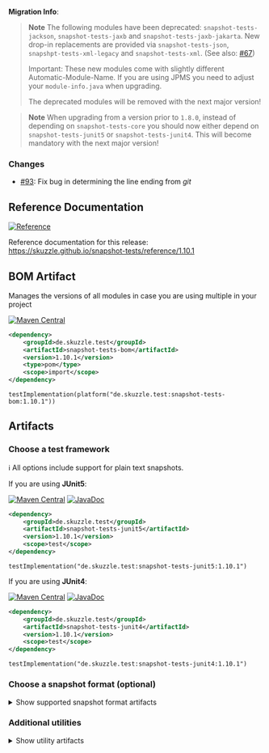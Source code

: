 **Migration Info**:

> **Note**
> The following modules have been deprecated: `snapshot-tests-jackson`, `snapshot-tests-jaxb` and
> `snapshot-tests-jaxb-jakarta`. New drop-in replacements are provided via `snapshot-tests-json`,
> `snapshpt-tests-xml-legacy` and `snapshot-tests-xml`. (See also:
> [#67](https://github.com/skuzzle/snapshot-tests/issues/67))
>
> Important: These new modules come with slightly different Automatic-Module-Name. If you are using JPMS you need to
> adjust your `module-info.java` when upgrading.
>
> The deprecated modules will be removed with the next major version!

> **Note**
> When upgrading from a version prior to `1.8.0`, instead of depending on `snapshot-tests-core` you should now
> either depend on `snapshot-tests-junit5` or `snapshot-tests-junit4`.
> This will become mandatory with the next major version!


### Changes

* [#93](https://github.com/skuzzle/snapshot-tests/issues/93): Fix bug in determining the line ending from _git_


## Reference Documentation

[![Reference](https://img.shields.io/static/v1?label=Reference&message=1.10.1&color=orange)](https://skuzzle.github.io/snapshot-tests/reference/1.10.1)

Reference documentation for this release: https://skuzzle.github.io/snapshot-tests/reference/1.10.1


## BOM Artifact
Manages the versions of all modules in case you are using multiple in your project

[![Maven Central](https://img.shields.io/static/v1?label=MavenCentral&message=1.10.1&color=blue)](https://search.maven.org/artifact/de.skuzzle.test/snapshot-tests-bom/1.10.1/jar)

```xml
<dependency>
    <groupId>de.skuzzle.test</groupId>
    <artifactId>snapshot-tests-bom</artifactId>
    <version>1.10.1</version>
    <type>pom</type>
    <scope>import</scope>
</dependency>
```

```
testImplementation(platform("de.skuzzle.test:snapshot-tests-bom:1.10.1"))
```

## Artifacts

### Choose a test framework

ℹ️ All options include support for plain text snapshots.

If you are using **JUnit5**:

[![Maven Central](https://img.shields.io/static/v1?label=MavenCentral&message=1.10.1&color=blue)](https://search.maven.org/artifact/de.skuzzle.test/snapshot-tests-junit5/1.10.1/jar) [![JavaDoc](https://img.shields.io/static/v1?label=JavaDoc&message=1.10.1&color=orange)](http://www.javadoc.io/doc/de.skuzzle.test/snapshot-tests-junit5/1.10.1)

```xml
<dependency>
    <groupId>de.skuzzle.test</groupId>
    <artifactId>snapshot-tests-junit5</artifactId>
    <version>1.10.1</version>
    <scope>test</scope>
</dependency>
```

```
testImplementation("de.skuzzle.test:snapshot-tests-junit5:1.10.1")
```

If you are using **JUnit4**:

[![Maven Central](https://img.shields.io/static/v1?label=MavenCentral&message=1.10.1&color=blue)](https://search.maven.org/artifact/de.skuzzle.test/snapshot-tests-junit4/1.10.1/jar) [![JavaDoc](https://img.shields.io/static/v1?label=JavaDoc&message=1.10.1&color=orange)](http://www.javadoc.io/doc/de.skuzzle.test/snapshot-tests-junit4/1.10.1)

```xml
<dependency>
    <groupId>de.skuzzle.test</groupId>
    <artifactId>snapshot-tests-junit4</artifactId>
    <version>1.10.1</version>
    <scope>test</scope>
</dependency>
```

```
testImplementation("de.skuzzle.test:snapshot-tests-junit4:1.10.1")
```

### Choose a snapshot format (optional)
<details>
    <summary>Show supported snapshot format artifacts</summary>

If you want **JSON** based snapshots:

[![Maven Central](https://img.shields.io/static/v1?label=MavenCentral&message=1.10.1&color=blue)](https://search.maven.org/artifact/de.skuzzle.test/snapshot-tests-json/1.10.1/jar) [![JavaDoc](https://img.shields.io/static/v1?label=JavaDoc&message=1.10.1&color=orange)](http://www.javadoc.io/doc/de.skuzzle.test/snapshot-tests-jackson/1.10.1)

```xml
<dependency>
    <groupId>de.skuzzle.test</groupId>
    <artifactId>snapshot-tests-json</artifactId>
    <version>1.10.1</version>
    <scope>test</scope>
</dependency>
```

```
testImplementation("de.skuzzle.test:snapshot-tests-json:1.10.1")
```

If you want **XML** based snapshots using jaxb and legacy `javax.xml` namespaces:

[![Maven Central](https://img.shields.io/static/v1?label=MavenCentral&message=1.10.1&color=blue)](https://search.maven.org/artifact/de.skuzzle.test/snapshot-tests-xml-legacy/1.10.1/jar) [![JavaDoc](https://img.shields.io/static/v1?label=JavaDoc&message=1.10.1&color=orange)](http://www.javadoc.io/doc/de.skuzzle.test/snapshot-tests-jaxb/1.10.1)

```xml
<dependency>
    <groupId>de.skuzzle.test</groupId>
    <artifactId>snapshot-tests-xml-legacy</artifactId>
    <version>1.10.1</version>
    <scope>test</scope>
</dependency>
```

```
testImplementation("de.skuzzle.test:snapshot-tests-xml-legacy:1.10.1")
```

If you want **XML** based snapshots using jaxb new `jakarta.xml` namespaces:

[![Maven Central](https://img.shields.io/static/v1?label=MavenCentral&message=1.10.1&color=blue)](https://search.maven.org/artifact/de.skuzzle.test/snapshot-tests-xml/1.10.1/jar) [![JavaDoc](https://img.shields.io/static/v1?label=JavaDoc&message=1.10.1&color=orange)](http://www.javadoc.io/doc/de.skuzzle.test/snapshot-tests-jaxb-jakarta/1.10.1)

```xml
<dependency>
    <groupId>de.skuzzle.test</groupId>
    <artifactId>snapshot-tests-xml</artifactId>
    <version>1.10.1</version>
    <scope>test</scope>
</dependency>
```

```
testImplementation("de.skuzzle.test:snapshot-tests-xml:1.10.1")
```

If you want **HTML** based snapshots:

[![Maven Central](https://img.shields.io/static/v1?label=MavenCentral&message=1.10.1&color=blue)](https://search.maven.org/artifact/de.skuzzle.test/snapshot-tests-html/1.10.1/jar) [![JavaDoc](https://img.shields.io/static/v1?label=JavaDoc&message=1.10.1&color=orange)](http://www.javadoc.io/doc/de.skuzzle.test/snapshot-tests-html/1.10.1)

```xml
<dependency>
    <groupId>de.skuzzle.test</groupId>
    <artifactId>snapshot-tests-html</artifactId>
    <version>1.10.1</version>
    <scope>test</scope>
</dependency>
```

```
testImplementation("de.skuzzle.test:snapshot-tests-html:1.10.1")
```
</details>

### Additional utilities

<details>
    <summary>Show utility artifacts</summary>

Directory Params

[![Maven Central](https://img.shields.io/static/v1?label=MavenCentral&message=1.10.1&color=blue)](https://search.maven.org/artifact/de.skuzzle.test/snapshot-tests-directory-params/1.10.1/jar) [![JavaDoc](https://img.shields.io/static/v1?label=JavaDoc&message=1.10.1&color=orange)](http://www.javadoc.io/doc/de.skuzzle.test/snapshot-tests-directory-params/1.10.1)

```xml
<dependency>
    <groupId>de.skuzzle.test</groupId>
    <artifactId>snapshot-tests-directory-params</artifactId>
    <version>1.10.1</version>
    <scope>test</scope>
</dependency>
```

```
testImplementation("de.skuzzle.test:snapshot-tests-directory-params:1.10.1")
```

Diff-Tool

[![Maven Central](https://img.shields.io/static/v1?label=MavenCentral&message=1.10.1&color=blue)](https://search.maven.org/artifact/de.skuzzle.test/diff-tool/1.10.1/jar) [![JavaDoc](https://img.shields.io/static/v1?label=JavaDoc&message=1.10.1&color=orange)](http://www.javadoc.io/doc/de.skuzzle.test/diff-tool/1.10.1)

```xml
<dependency>
    <groupId>de.skuzzle.test</groupId>
    <artifactId>diff-tool</artifactId>
    <version>1.10.1</version>
    <scope>test</scope>
</dependency>
```

```
testImplementation("de.skuzzle.test:diff-tool:1.10.1")
```

Object normalization (⚠️ Experimental⚠)

[![Maven Central](https://img.shields.io/static/v1?label=MavenCentral&message=1.10.1&color=blue)](https://search.maven.org/artifact/de.skuzzle.test/snapshot-tests-normalize/1.10.1/jar) [![JavaDoc](https://img.shields.io/static/v1?label=JavaDoc&message=1.10.1&color=orange)](http://www.javadoc.io/doc/de.skuzzle.test/snapshot-tests-normalize/1.10.1)

```xml
<dependency>
    <groupId>de.skuzzle.test</groupId>
    <artifactId>snapshot-tests-normalize</artifactId>
    <version>1.10.1</version>
    <scope>test</scope>
</dependency>
```

```
testImplementation("de.skuzzle.test:snapshot-tests-normalize:1.10.1")
```
</details>
